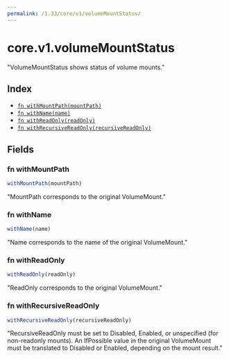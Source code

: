 ```yaml
---
permalink: /1.33/core/v1/volumeMountStatus/
---
```


# core.v1.volumeMountStatus

"VolumeMountStatus shows status of volume mounts."

## Index

* [`fn withMountPath(mountPath)`](#fn-withmountpath)
* [`fn withName(name)`](#fn-withname)
* [`fn withReadOnly(readOnly)`](#fn-withreadonly)
* [`fn withRecursiveReadOnly(recursiveReadOnly)`](#fn-withrecursivereadonly)

## Fields

### fn withMountPath

```ts
withMountPath(mountPath)
```

"MountPath corresponds to the original VolumeMount."

### fn withName

```ts
withName(name)
```

"Name corresponds to the name of the original VolumeMount."

### fn withReadOnly

```ts
withReadOnly(readOnly)
```

"ReadOnly corresponds to the original VolumeMount."

### fn withRecursiveReadOnly

```ts
withRecursiveReadOnly(recursiveReadOnly)
```

"RecursiveReadOnly must be set to Disabled, Enabled, or unspecified (for non-readonly mounts). An IfPossible value in the original VolumeMount must be translated to Disabled or Enabled, depending on the mount result."